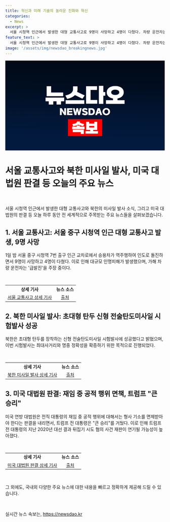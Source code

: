 ```yaml
---
title: 혁신과 미래 기술의 놀라운 진화와 혁신
categories:
  - News
excerpt: >
  서울 시청역 인근에서 발생한 대형 교통사고로 9명이 사망하고 4명이 다쳤다. 차량 운전자는 급발진을 주장하며 경찰에 검거됐으며, 사상자 수 증가 가능성도 거론되고 있다. 한편, 북한이 초대형 탄두를 장착한 신형 전술탄도미사일 시험발사에 성공했다고 보도됐다. 또한, 의대 교수들의 휴진이 지속되고 있으며, 전국 대부분 지역에 돌풍과 함께 강한 비가 내릴 것으로 예상되고 있다. 미국 대법원은 전직 대통령의 재임 중 공적 행위에 대해서는 면책 특권이 있음을 판결했고, 바이든 대통령 측이 후원자들을 안심시키기 위한 노력을 기울이고 있다. 마지막으로, 삼성전자 노조가 8일부터 총파업을 선언했다.
feature_text: >
  서울 시청역 인근에서 발생한 대형 교통사고로 9명이 사망하고 4명이 다쳤다. 차량 운전자는 급발진을 주장하며 경찰에 검거됐으며, 사상자 수 증가 가능성도 거론되고 있다. 한편, 북한이 초대형 탄두를 장착한 신형 전술탄도미사일 시험발사에 성공했다고 보도됐다. 또한, 의대 교수들의 휴진이 지속되고 있으며, 전국 대부분 지역에 돌풍과 함께 강한 비가 내릴 것으로 예상되고 있다. 미국 대법원은 전직 대통령의 재임 중 공적 행위에 대해서는 면책 특권이 있음을 판결했고, 바이든 대통령 측이 후원자들을 안심시키기 위한 노력을 기울이고 있다. 마지막으로, 삼성전자 노조가 8일부터 총파업을 선언했다.
image: '/assets/img/newsdao_breakingnews.jpg'
---
```


<p><img src="/assets/img/newsdao_breakingnews.jpg" alt="cryptoinkorea 속보" /></p>

<h1 data-ke-size="size26">서울 교통사고와 북한 미사일 발사, 미국 대법원 판결 등 오늘의 주요 뉴스</h1>

<p data-ke-size="size16">&nbsp;</p>

<p data-ke-size="size16">서울 시청역 인근에서 발생한 대형 교통사고와 북한의 미사일 발사 소식, 그리고 미국 대법원의 판결 등 오늘 하루 동안 전 세계적으로 주목받는 주요 뉴스들을 살펴보겠습니다.</p>

<h2 data-ke-size="size24">1. <b>서울 교통사고: 서울 중구 시청역 인근 대형 교통사고 발생, 9명 사망</b></h2>

<p data-ke-size="size16">1일 밤 서울 중구 시청역 7번 출구 인근 교차로에서 승용차가 역주행하여 인도로 돌진하면서 9명이 사망하고 4명이 다쳤다. 이로 인해 대규모 인명피해가 발생했으며, 가해 차량 운전자는 '급발진'을 주장 중이다.</p>

<p data-ke-size="size16">&nbsp;</p>

<table>
    <tbody>
        <tr>
            <td style="text-align: center; height: 17px;"><b>상세 기사</b></td>
            <td style="text-align: center; height: 17px;"><b>뉴스 소스</b></td>
        </tr>
        <tr>
            <td style="text-align: center; height: 16px;"><a href="https://www.yna.co.kr/view/AKR20240701175252004">서울 교통사고 상세 기사</a></td>
            <td style="text-align: center; height: 16px;"><a href="https://www.yna.co.kr/view/AKR20240701175252004">출처</a></td>
        </tr>
    </tbody>
</table>

<h2 data-ke-size="size24">2. <b>북한 미사일 발사: 초대형 탄두 신형 전술탄도미사일 시험발사 성공</b></h2>

<p data-ke-size="size16">북한은 초대형 탄두를 장착하는 신형 전술탄도미사일 시험발사에 성공했다고 밝혔으며, 이번 시험발사는 최대사거리와 명중 정확성을 확증하기 위한 목적으로 진행되었다.</p>

<p data-ke-size="size16">&nbsp;</p>

<table>
    <tbody>
        <tr>
            <td style="text-align: center; height: 17px;"><b>상세 기사</b></td>
            <td style="text-align: center; height: 17px;"><b>뉴스 소스</b></td>
        </tr>
        <tr>
            <td style="text-align: center; height: 16px;"><a href="https://www.yna.co.kr/view/AKR20240702010900504">북한 미사일 발사 상세 기사</a></td>
            <td style="text-align: center; height: 16px;"><a href="https://www.yna.co.kr/view/AKR20240702010900504">출처</a></td>
        </tr>
    </tbody>
</table>

<h2 data-ke-size="size24">3. <b>미국 대법원 판결: 재임 중 공적 행위 면책, 트럼프 "큰 승리"</b></h2>

<p data-ke-size="size16">미국 연방 대법원은 전직 대통령의 재임 중 공적 행위에 대해서는 형사 기소를 면제받아야 한다는 판결을 내리면서, 트럼프 전 대통령은 "큰 승리"를 거뒀다. 이로 인해 트럼프 전 대통령의 지난 2020년 대선 결과 뒤집기 시도 혐의 사건 재판이 연기될 가능성이 높아졌다.</p>

<p data-ke-size="size16">&nbsp;</p>

<table>
    <tbody>
        <tr>
            <td style="text-align: center; height: 17px;"><b>상세 기사</b></td>
            <td style="text-align: center; height: 17px;"><b>뉴스 소스</b></td>
        </tr>
        <tr>
            <td style="text-align: center; height: 16px;"><a href="https://www.yna.co.kr/view/AKR20240701177053071">미국 대법원 판결 상세 기사</a></td>
            <td style="text-align: center; height: 16px;"><a href="https://www.yna.co.kr/view/AKR20240701177053071">출처</a></td>
        </tr>
    </tbody>
</table>

<p data-ke-size="size16">&nbsp;</p>

<p data-ke-size="size16">그 외에도, 국내외 다양한 주요 뉴스에 대한 내용을 빠르고 정확하게 제공해 드릴 수 있습니다.</p>

<p data-ke-size="size16">&nbsp;</p>
실시간 뉴스 속보는, <a href="https://newsdao.kr" rel="dofollow">https://newsdao.kr</a>


